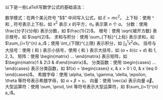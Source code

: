 以下是一些LaTeX写数学公式的基础语法：

数学模式：在两个美元符号 "$$" 中间写入公式，如 $E=mc^2$。
上下标：使用 ^ 和 _ 符号表示上下标，如 $x^2$ 表示 $x$ 的平方，$a_n$ 表示第 $n$ 个 $a$。
分数：使用 \frac{分子}{分母} 表示分数，如 $\frac{1}{2}$。
根号：使用 \sqrt{被开方数} 表示根号，如 $\sqrt{2}$。
求和与积分：使用 \sum_{下标}^{上标} 表示求和，如 $\sum_{i=1}^{n} a_i$；使用 \int_{下限}^{上限} 表示积分，如 $\int_{0}^{1} x^2 dx$。
括号与大括号：使用 ( 和 ) 表示小括号，使用 { 和 } 表示大括号，如 $(a+b)(c+d)$ 和 ${1,2,3}$。
矩阵：使用 \begin{matrix} ... \end{matrix} 表示矩阵，如 $\begin{matrix}1 & 2\3 & 4\end{matrix}$。
分类函数：使用 \begin{cases} ... \end{cases} 表示分类函数，如 $f(x) = \begin{cases} x, & x > 0 \ 0, & x \leq 0 \end{cases}$。
希腊字母：使用 \alpha, \beta, \gamma, \delta, \epsilon, \theta 等符号表示希腊字母，如 $\alpha+\beta=\gamma$。
向量：使用 \vec{a} 表示向量 $\vec{a}$。
大型运算符：使用 \sum, \prod, \int 等符号表示大型运算符，如 $\sum_{i=1}^{n} a_i$。
